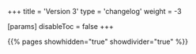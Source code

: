 +++
title = 'Version 3'
type = 'changelog'
weight = -3

[params]
  disableToc = false
+++

{{% pages showhidden="true" showdivider="true" %}}
